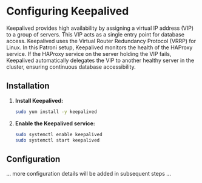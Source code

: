 # Configuring Keepalived

Keepalived provides high availability by assigning a virtual IP address (VIP) to a group of servers. This VIP acts as a single entry point for database access. Keepalived uses the Virtual Router Redundancy Protocol (VRRP) for Linux. In this Patroni setup, Keepalived monitors the health of the HAProxy service. If the HAProxy service on the server holding the VIP fails, Keepalived automatically delegates the VIP to another healthy server in the cluster, ensuring continuous database accessibility.

## Installation

1.  **Install Keepalived:**
    ```bash
    sudo yum install -y keepalived
    ```

2.  **Enable the Keepalived service:**
    ```bash
    sudo systemctl enable keepalived
    sudo systemctl start keepalived
    ```

## Configuration

... more configuration details will be added in subsequent steps ...